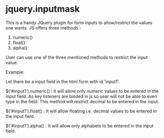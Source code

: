jquery.inputmask
================

This is a handy JQuery plugin for form inputs to allow/restrict the values one wants. JS offers three methods -

1. numeric()
2. float()
3. alpha()

User can use one of the three mentioned methods to restrict the input value.

Example: 

Let there be a input field in the html form with id 'input1'.

$('#input1').numeric() : It will allow only numeric values to be entered in the input field.
                          As key listeners are binded in js so user will not be able to even type in the field. This method will restrict decimal to be entered in the input.
                          
$('#input1').float() : It will allow floating i.e. decimal values to be entered in the input field.

$('#input1').alpha() : It will allow only alphabets to be entered in the input field.
